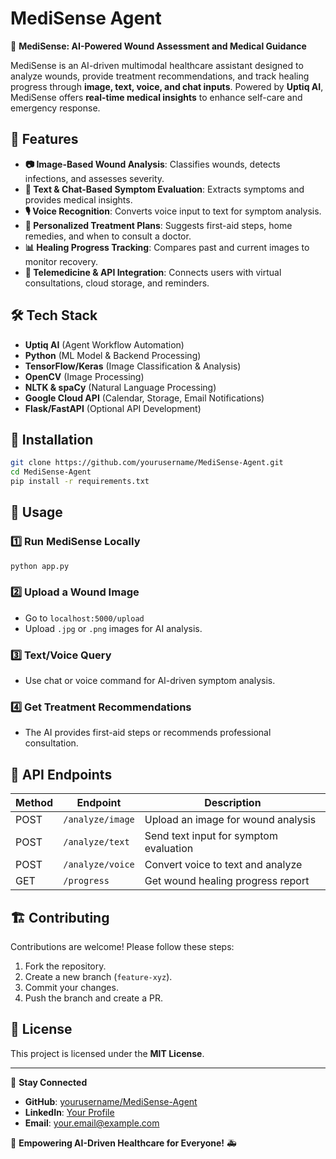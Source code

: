 # MediSense Agent

🚀 **MediSense: AI-Powered Wound Assessment and Medical Guidance**

MediSense is an AI-driven multimodal healthcare assistant designed to analyze wounds, provide treatment recommendations, and track healing progress through **image, text, voice, and chat inputs**. Powered by **Uptiq AI**, MediSense offers **real-time medical insights** to enhance self-care and emergency response.

## 🌟 Features

- **📷 Image-Based Wound Analysis**: Classifies wounds, detects infections, and assesses severity.
- **📝 Text & Chat-Based Symptom Evaluation**: Extracts symptoms and provides medical insights.
- **🎙️ Voice Recognition**: Converts voice input to text for symptom analysis.
- **💊 Personalized Treatment Plans**: Suggests first-aid steps, home remedies, and when to consult a doctor.
- **📊 Healing Progress Tracking**: Compares past and current images to monitor recovery.
- **🔗 Telemedicine & API Integration**: Connects users with virtual consultations, cloud storage, and reminders.

## 🛠️ Tech Stack

- **Uptiq AI** (Agent Workflow Automation)
- **Python** (ML Model & Backend Processing)
- **TensorFlow/Keras** (Image Classification & Analysis)
- **OpenCV** (Image Processing)
- **NLTK & spaCy** (Natural Language Processing)
- **Google Cloud API** (Calendar, Storage, Email Notifications)
- **Flask/FastAPI** (Optional API Development)

## 📌 Installation

```bash
git clone https://github.com/yourusername/MediSense-Agent.git
cd MediSense-Agent
pip install -r requirements.txt
```

## 🚀 Usage

### **1️⃣ Run MediSense Locally**
```bash
python app.py
```

### **2️⃣ Upload a Wound Image**
- Go to `localhost:5000/upload`
- Upload `.jpg` or `.png` images for AI analysis.

### **3️⃣ Text/Voice Query**
- Use chat or voice command for AI-driven symptom analysis.

### **4️⃣ Get Treatment Recommendations**
- The AI provides first-aid steps or recommends professional consultation.

## 📡 API Endpoints

| Method | Endpoint | Description |
|--------|---------|-------------|
| POST | `/analyze/image` | Upload an image for wound analysis |
| POST | `/analyze/text` | Send text input for symptom evaluation |
| POST | `/analyze/voice` | Convert voice to text and analyze |
| GET | `/progress` | Get wound healing progress report |

## 🏗️ Contributing

Contributions are welcome! Please follow these steps:
1. Fork the repository.
2. Create a new branch (`feature-xyz`).
3. Commit your changes.
4. Push the branch and create a PR.

## 📜 License

This project is licensed under the **MIT License**.

---

🔗 **Stay Connected**
- **GitHub**: [yourusername/MediSense-Agent](https://github.com/yourusername/MediSense-Agent)
- **LinkedIn**: [Your Profile](https://linkedin.com/in/yourprofile)
- **Email**: your.email@example.com

📢 **Empowering AI-Driven Healthcare for Everyone!** 🚑
